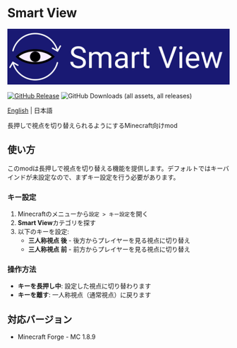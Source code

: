 # Smart View

<p align="center">
  <img alt="logo" src="image/logo.png" />
</p>

[![GitHub Release](https://img.shields.io/github/v/release/koto28/smart-view)](https://github.com/KOTO28/smart-view/releases/latest)
![GitHub Downloads (all assets, all releases)](https://img.shields.io/github/downloads/koto28/smart-view/total)

[English](README.md) | 日本語

長押しで視点を切り替えられるようにするMinecraft向けmod

## 使い方

このmodは長押しで視点を切り替える機能を提供します。デフォルトではキーバインドが未設定なので、まずキー設定を行う必要があります。

### キー設定

1. Minecraftのメニューから`設定 > キー設定`を開く
2. **Smart View**カテゴリを探す
3. 以下のキーを設定:
   - **三人称視点 後** - 後方からプレイヤーを見る視点に切り替え
   - **三人称視点 前** - 前方からプレイヤーを見る視点に切り替え

### 操作方法

- **キーを長押し中**: 設定した視点に切り替わります
- **キーを離す**: 一人称視点（通常視点）に戻ります

## 対応バージョン

- Minecraft Forge - MC 1.8.9
